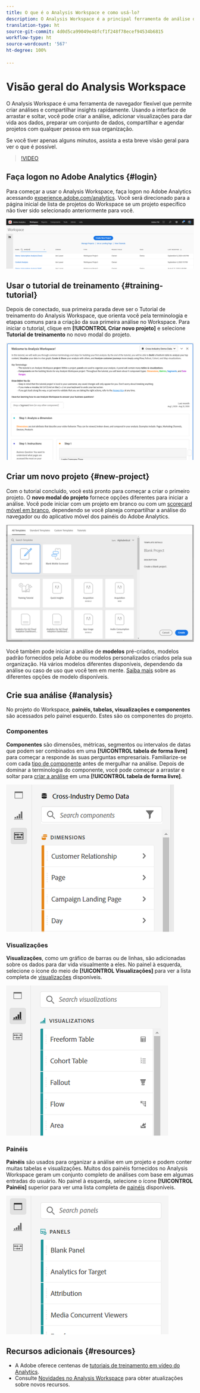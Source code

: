 ```yaml
---
title: O que é o Analysis Workspace e como usá-lo?
description: O Analysis Workspace é a principal ferramenta de análise do Adobe Analytics. Ele permite usar painéis, tabelas, visualizações e outros componentes para dar vida aos dados, preparar um conjunto de dados, compartilhar e agendar projetos, entre outros recursos.
translation-type: ht
source-git-commit: 4d0d5ca99049e48fcf1f248f78ecef94534b6815
workflow-type: ht
source-wordcount: '567'
ht-degree: 100%

---
```



# Visão geral do Analysis Workspace

O Analysis Workspace é uma ferramenta de navegador flexível que permite criar análises e compartilhar insights rapidamente. Usando a interface de arrastar e soltar, você pode criar a análise, adicionar visualizações para dar vida aos dados, preparar um conjunto de dados, compartilhar e agendar projetos com qualquer pessoa em sua organização.

Se você tiver apenas alguns minutos, assista a esta breve visão geral para ver o que é possível.

>[!VIDEO](https://video.tv.adobe.com/v/26266/?quality=12)

## Faça logon no Adobe Analytics {#login}

Para começar a usar o Analysis Workspace, faça logon no Adobe Analytics acessando [experience.adobe.com/analytics](http://experience.adobe.com/analytics). Você será direcionado para a página inicial de lista de projetos do Workspace se um projeto específico não tiver sido selecionado anteriormente para você.

![](assets/login-analytics.png)

## Usar o tutorial de treinamento {#training-tutorial}

Depois de conectado, sua primeira parada deve ser o Tutorial de treinamento do Analysis Workspace, que orienta você pela terminologia e etapas comuns para a criação da sua primeira análise no Workspace. Para iniciar o tutorial, clique em **[!UICONTROL Criar novo projeto]** e selecione **Tutorial de treinamento** no novo modal do projeto.

![](assets/training-tutorial.png)

## Criar um novo projeto {#new-project}

Com o tutorial concluído, você está pronto para começar a criar o primeiro projeto. O **novo modal do projeto** fornece opções diferentes para iniciar a análise. Você pode iniciar com um projeto em branco ou com um [scorecard móvel em branco](https://docs.adobe.com/content/help/pt-BR/analytics/analyze/mobapp/curator.html), dependendo se você planeja compartilhar a análise do navegador ou do aplicativo móvel dos painéis do Adobe Analytics.

![](assets/create-new-project.png)

Você também pode iniciar a análise de **modelos** pré-criados, modelos padrão fornecidos pela Adobe ou modelos personalizados criados pela sua organização. Há vários modelos diferentes disponíveis, dependendo da análise ou caso de uso que você tem em mente. [Saiba mais](https://docs.adobe.com/content/help/pt-BR/analytics/analyze/analysis-workspace/build-workspace-project/starter-projects.html) sobre as diferentes opções de modelo disponíveis.

## Crie sua análise {#analysis}

No projeto do Workspace, **painéis, tabelas, visualizações e componentes** são acessados pelo painel esquerdo. Estes são os componentes do projeto.

### Componentes

**Componentes** são dimensões, métricas, segmentos ou intervalos de datas que podem ser combinados em uma **[!UICONTROL tabela de forma livre]** para começar a responde às suas perguntas empresariais. Familiarize-se com cada [tipo de componente](/help/analyze/analysis-workspace/components/analysis-workspace-components.md) antes de mergulhar na análise. Depois de dominar a terminologia do componente, você pode começar a arrastar e soltar para [criar a análise](https://docs.adobe.com/content/help/pt-BR/analytics/analyze/analysis-workspace/build-workspace-project/t-freeform-project.html) em uma **[!UICONTROL tabela de forma livre]**.

![](assets/build-components.png)

### Visualizações

**Visualizações**, como um gráfico de barras ou de linhas, são adicionadas sobre os dados para dar vida visualmente a eles. No painel à esquerda, selecione o ícone do meio de **[!UICONTROL Visualizações]** para ver a lista completa de [visualizações](https://docs.adobe.com/content/help/pt-BR/analytics/analyze/analysis-workspace/visualizations/freeform-analysis-visualizations.html) disponíveis.

![](assets/build-visualizations.png)

### Painéis

**Painéis** são usados para organizar a análise em um projeto e podem conter muitas tabelas e visualizações. Muitos dos painéis fornecidos no Analysis Workspace geram um conjunto completo de análises com base em algumas entradas do usuário. No painel à esquerda, selecione o ícone **[!UICONTROL Painéis]** superior para ver uma lista completa de [painéis](https://docs.adobe.com/content/help/pt-BR/analytics/analyze/analysis-workspace/panels/panels.html) disponíveis.

![](assets/build-panels.png)

## Recursos adicionais {#resources}

* A Adobe oferece centenas de [tutoriais de treinamento em vídeo do Analytics](https://docs.adobe.com/content/help/pt-BR/analytics-learn/tutorials/overview.html).
* Consulte [Novidades no Analysis Workspace](/help/analyze/analysis-workspace/new-features-in-analysis-workspace.md) para obter atualizações sobre novos recursos.
